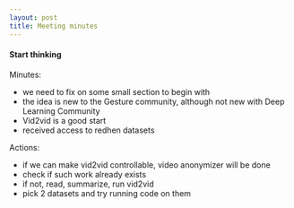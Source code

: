 ```yaml
---
layout: post
title: Meeting minutes
---
```


#### Start thinking

Minutes: 
* we need to fix on some small section to begin with
* the idea is new to the Gesture community, although not new with Deep Learning Community
* Vid2vid is a good start
* received access to redhen datasets

Actions: 
* if we can make vid2vid controllable, video anonymizer will be done
* check if such work already exists
* if not, read, summarize, run vid2vid
* pick 2 datasets and try running code on them
